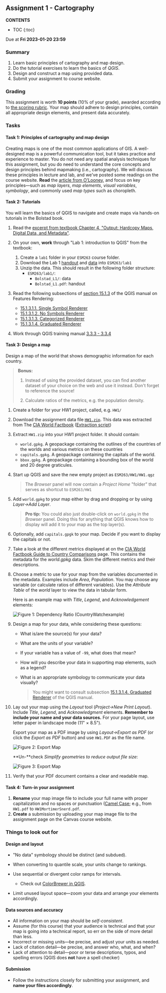 ## Assignment 1 - Cartography

**CONTENTS**

- TOC
{:toc}

Due at **Fri 2023-01-20 23:59**

### Summary

1. Learn basic principles of cartography and map design.
2. Do the tutorial exercises to learn the basics of *QGIS*.
3. Design and construct a map using provided data.
4. Submit your assignment to course website.

### Grading

This assignment is worth **10 points** (10% of your grade), awarded according to [the scoring rubric](rubric.md). Your map should adhere to design principles, contain all appropriate design elements, and present data accurately.

### Tasks

#### Task 1: Principles of cartography and map design

Creating maps is one of the most common applications of GIS. A well-designed map is a powerful communication tool, but it takes practice and experience to master. You do not need any spatial analysis techniques for this assignment, but you do need to understand the core concepts and design principles behind mapmaking (i.e., cartography). We will discuss these principles in lecture and lab, and we've posted some readings on the course website. **Read** the [article from O'Looney](OLooney-Design.pdf), and focus on key principles—such as *map layers*, *map elements*, *visual variables*, *symbology*, and commonly used *map types* such as choropleth.

#### Task 2: Tutorials

You will learn the basics of QGIS to navigate and create maps via hands-on tutorials in the
Bolstad book.

1. Read the [excerpt from textbook Chapter 4, "Output: Hardcopy Maps, Digital Data, and Metadata"](GIS_Fundamentals_6e_ch4_excerpt.pdf).
1. On your own, **work** through "Lab 1: introduction to QGIS" from the textbook:

   1. Create a `lab1` folder in your `ESM263` course folder.
   1. Download the Lab 1 [handout](Lab_1_Introduction_to_QGIS/Bolstad_L1.pdf) and [data](Lab_1_Introduction_to_QGIS/Bolstad_L1.zip) into `ESM263/lab1`
   1. Unzip the data. This should result in the following folder structure:
      - `ESM263/lab1/`:
        - `Bolstad_L1/`: data
        - `Bolstad_L1.pdf`: handout

1. Read the following subsections of [section 15.1.3](https://docs.qgis.org/3.22/en/docs/user_manual/working_with_vector/vector_properties.html?highlight=classification#symbology-properties) of the QGIS manual on Features Rendering:
    - [15.1.3.1.1. Single Symbol Renderer](https://docs.qgis.org/3.22/en/docs/user_manual/working_with_vector/vector_properties.html?highlight=classification#single-symbol-renderer) 
    - [15.1.3.1.2. No Symbols Renderer](https://docs.qgis.org/3.22/en/docs/user_manual/working_with_vector/vector_properties.html?highlight=classification#no-symbols-renderer)
    - [15.1.3.1.3. Categorized Renderer](https://docs.qgis.org/3.22/en/docs/user_manual/working_with_vector/vector_properties.html?highlight=classification#categorized-renderer)
    - [15.1.3.1.4. Graduated Renderer](https://docs.qgis.org/3.22/en/docs/user_manual/working_with_vector/vector_properties.html?highlight=classification#graduated-renderer)
1. Work through QGIS training manual [3.3.3 - 3.3.4](https://docs.qgis.org/3.22/en/docs/training_manual/vector_classification/classification.html#moderate-fa-ratio-classification)

#### Task 3: Design a map

Design a map of the world that shows demographic information for each country.

> **Bonus:**
> 
> 1) Instead of using the provided dataset, you can find another dataset of your choice on the web and use it instead. Don't forget to reference the source!
>
> 2) Calculate ratios of the metrics, e.g. the population density.


1. Create a folder for your HW1 project, called, e.g. `HW1/`

1. Download the assignment data file [`HW1.zip`](HW1.zip).
This data was extracted from The [CIA World Factbook](https://www.cia.gov/the-world-factbook/) ([Extraction script](extract_cia.md))

1. Extract `HW1.zip` into your HW1 project folder. It should contain:
    - `world.gpkg`. A geopackage containing the outlines of the countries of the worlds and various metrics on these countries
    - `capitals.gpkg`. A geopackage containing the capitals of the world.
    - `bbox.gpkg`. A geopackage containing a bounding box of the world and 20 degree graticules.

1. Start up QGIS and save the new empty project as `ESM263/HW1/HW1.qgz`

    > The *Browser* panel will now contain a *Project Home* "folder" that serves as shortcut to `ESM263/HW1`

1. Add `world.gpkg` to your map  either by drag and dropping or by using *Layer→Add Layer*.

    > **Pro tip:** You could also just double-click on `world.gpkg` in the *Browser* panel. Doing this for anything that QGIS knows how to display will add it to your map as the top layer(s).
    
1. Optionally, add `capitals.gpgk` to your map. Decide if you want to display the capitals or not.
    
1. Take a look at the different metrics displayed at on the [CIA World Factbook Guide to Country Comparisons](https://www.cia.gov/the-world-factbook/references/guide-to-country-comparisons/) page. This contains the metadata for the *world.gpkg* data. Skim the different metrics and their descriptions.

1. Choose a metric to use for your map from the variables documented in the metadata. Examples include *Area*, *Population*. You may choose any variable (or calculate ratios of different variables). Use the *Attribute Table* of the *world* layer to view the data in tabular form.

    Here is an example map with *Title*, *Legend*, and *Acknowledgement* elements:

    ![Figure 1: Dependency Ratio (CountryWatchexample)](images/HW1.png)

1. Design a map for your data, while considering these questions:

    - What is/are the source(s) for your data?

    - What are the units of your variable?

    - If your variable has a value of `-99`, what does that mean?

    - How will you describe your data in supporting map elements, such as a legend?

    - What is an appropriate symbology to communicate your data visually?

      > You might want to consult subsection [15.1.3.1.4. Graduated Renderer](https://docs.qgis.org/3.22/en/docs/user_manual/working_with_vector/vector_properties.html?highlight=classification#graduated-renderer) of the QGIS manual.

1. Lay out your map using the *Layout* tool (*Project→New Print Layout*). Include *Title*, *Legend*, and *Acknowledgment* elements. **Remember to include your name and your data sources.** For your page layout, use letter paper in landscape mode (11\" × 8.5\").

    Export your map as a PDF image by using *Layout→Export as PDF* (or click the *Export as PDF* button) and use `HW1.PDF` as the file name.

    ![Figure 2: Export Map](images/HW1_export1_qgis.png)

    **Un-**check *Simplify geometries to reduce output file size*:

    ![Figure 3: Export Map](images/HW1_export2_qgis.png)

1. Verify that your PDF document contains a clear and readable map.

#### Task 4: Turn-in your assignment

1. **Rename** your map image file to include your full name with proper capitalization and no spaces or punctuation ([Camel Case](https://en.wikipedia.org/wiki/Camel_case); e.g., from `HW1.pdf` to `HW1MortimerSnerd.pdf`.
2. **Create** a submission by uploading your map image file to the assignment page on the Canvas course website.

### Things to look out for

#### Design and layout

- \"No data\" symbology should be distinct (and subdued).
- When converting to quantile scale, your units change to rankings.
- Use sequential or divergent color ramps for intervals.
  - Check out [ColorBrewer in QGIS](..//../general/ColorBrewer/index.md).

- Limit unused layout space—zoom your data and arrange your elements accordingly.

#### Data sources and accuracy

- All information on your map should be *self-consistent*.
- Assume (for this course) that your audience is technical and that your map is going into a technical report, so err on the side of more detail than less.
- Incorrect or missing units—be precise, and adjust your units as needed.
- Lack of citation detail—be precise, and answer who, what, and when?
- Lack of attention to detail—poor or terse descriptions, typos, and spelling errors (QGIS does **not** have a spell checker)

#### Submission

- Follow the instructions closely for submitting your assignment, and **name your files accordingly**.
